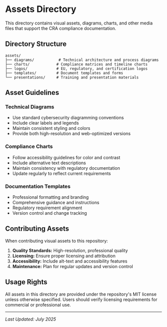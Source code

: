# Assets Directory

This directory contains visual assets, diagrams, charts, and other media files that support the CRA compliance documentation.

## Directory Structure

```
assets/
├── diagrams/           # Technical architecture and process diagrams
├── charts/            # Compliance matrices and timeline charts  
├── logos/             # EU, regulatory, and certification logos
├── templates/         # Document templates and forms
└── presentations/     # Training and presentation materials
```

## Asset Guidelines

### Technical Diagrams
- Use standard cybersecurity diagramming conventions
- Include clear labels and legends
- Maintain consistent styling and colors
- Provide both high-resolution and web-optimized versions

### Compliance Charts
- Follow accessibility guidelines for color and contrast
- Include alternative text descriptions
- Maintain consistency with regulatory documentation
- Update regularly to reflect current requirements

### Documentation Templates
- Professional formatting and branding
- Comprehensive guidance and instructions
- Regulatory requirement alignment
- Version control and change tracking

## Contributing Assets

When contributing visual assets to this repository:

1. **Quality Standards:** High-resolution, professional quality
2. **Licensing:** Ensure proper licensing and attribution
3. **Accessibility:** Include alt-text and accessibility features
4. **Maintenance:** Plan for regular updates and version control

## Usage Rights

All assets in this directory are provided under the repository's MIT license unless otherwise specified. Users should verify licensing requirements for commercial or professional use.

---

*Last Updated: July 2025*
